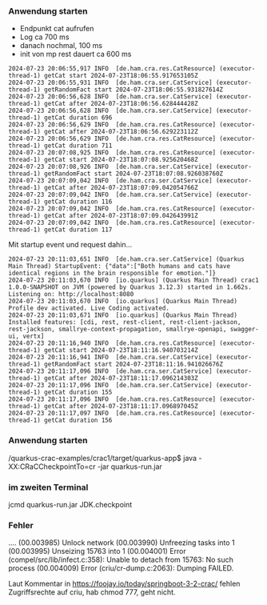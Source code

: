 ### Anwendung starten

- Endpunkt cat aufrufen
- Log ca 700 ms
- danach nochmal, 100 ms
- init von mp rest dauert ca 600 ms

```
2024-07-23 20:06:55,917 INFO  [de.ham.cra.res.CatResource] (executor-thread-1) getCat start 2024-07-23T18:06:55.917653105Z
2024-07-23 20:06:55,931 INFO  [de.ham.cra.ser.CatService] (executor-thread-1) getRandomFact start 2024-07-23T18:06:55.931827614Z
2024-07-23 20:06:56,628 INFO  [de.ham.cra.ser.CatService] (executor-thread-1) getCat after 2024-07-23T18:06:56.628444428Z
2024-07-23 20:06:56,628 INFO  [de.ham.cra.ser.CatService] (executor-thread-1) getCat duration 696
2024-07-23 20:06:56,629 INFO  [de.ham.cra.res.CatResource] (executor-thread-1) getCat after 2024-07-23T18:06:56.629223112Z
2024-07-23 20:06:56,629 INFO  [de.ham.cra.res.CatResource] (executor-thread-1) getCat duration 711
2024-07-23 20:07:08,925 INFO  [de.ham.cra.res.CatResource] (executor-thread-1) getCat start 2024-07-23T18:07:08.925620468Z
2024-07-23 20:07:08,926 INFO  [de.ham.cra.ser.CatService] (executor-thread-1) getRandomFact start 2024-07-23T18:07:08.926038760Z
2024-07-23 20:07:09,042 INFO  [de.ham.cra.ser.CatService] (executor-thread-1) getCat after 2024-07-23T18:07:09.042054766Z
2024-07-23 20:07:09,042 INFO  [de.ham.cra.ser.CatService] (executor-thread-1) getCat duration 116
2024-07-23 20:07:09,042 INFO  [de.ham.cra.res.CatResource] (executor-thread-1) getCat after 2024-07-23T18:07:09.042643991Z
2024-07-23 20:07:09,042 INFO  [de.ham.cra.res.CatResource] (executor-thread-1) getCat duration 117
```

Mit startup event und request dahin...
```
2024-07-23 20:11:03,651 INFO  [de.ham.cra.ser.CatService] (Quarkus Main Thread) StartupEvent: {"data":["Both humans and cats have identical regions in the brain responsible for emotion."]}
2024-07-23 20:11:03,670 INFO  [io.quarkus] (Quarkus Main Thread) crac1 1.0.0-SNAPSHOT on JVM (powered by Quarkus 3.12.3) started in 1.662s. Listening on: http://localhost:8080
2024-07-23 20:11:03,670 INFO  [io.quarkus] (Quarkus Main Thread) Profile dev activated. Live Coding activated.
2024-07-23 20:11:03,671 INFO  [io.quarkus] (Quarkus Main Thread) Installed features: [cdi, rest, rest-client, rest-client-jackson, rest-jackson, smallrye-context-propagation, smallrye-openapi, swagger-ui, vertx]
2024-07-23 20:11:16,940 INFO  [de.ham.cra.res.CatResource] (executor-thread-1) getCat start 2024-07-23T18:11:16.940703214Z
2024-07-23 20:11:16,941 INFO  [de.ham.cra.ser.CatService] (executor-thread-1) getRandomFact start 2024-07-23T18:11:16.941026676Z
2024-07-23 20:11:17,096 INFO  [de.ham.cra.ser.CatService] (executor-thread-1) getCat after 2024-07-23T18:11:17.096214303Z
2024-07-23 20:11:17,096 INFO  [de.ham.cra.ser.CatService] (executor-thread-1) getCat duration 155
2024-07-23 20:11:17,096 INFO  [de.ham.cra.res.CatResource] (executor-thread-1) getCat after 2024-07-23T18:11:17.096897045Z
2024-07-23 20:11:17,097 INFO  [de.ham.cra.res.CatResource] (executor-thread-1) getCat duration 156
```

### Anwendung starten

/quarkus-crac-examples/crac1/target/quarkus-app$ java -XX:CRaCCheckpointTo=cr -jar quarkus-run.jar

### im zweiten Terminal

jcmd quarkus-run.jar JDK.checkpoint

### Fehler

....
(00.003985) Unlock network
(00.003990) Unfreezing tasks into 1
(00.003995) 	Unseizing 15763 into 1
(00.004001) Error (compel/src/lib/infect.c:358): Unable to detach from 15763: No such process
(00.004009) Error (criu/cr-dump.c:2063): Dumping FAILED.

Laut Kommentar in https://foojay.io/today/springboot-3-2-crac/ fehlen Zugriffsrechte auf criu, hab chmod 777, geht nicht. 